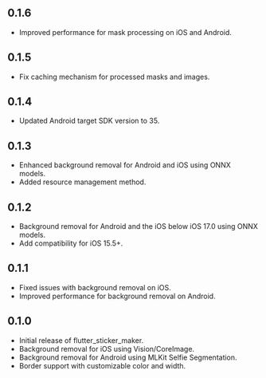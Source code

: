 ## 0.1.6
* Improved performance for mask processing on iOS and Android.

## 0.1.5
* Fix caching mechanism for processed masks and images.

## 0.1.4
* Updated Android target SDK version to 35.
  
## 0.1.3
* Enhanced background removal for Android and iOS using ONNX models.
* Added resource management method.
  
## 0.1.2
* Background removal for Android and the iOS below iOS 17.0 using ONNX models.
* Add compatibility for iOS 15.5+.

## 0.1.1
* Fixed issues with background removal on iOS.
* Improved performance for background removal on Android.

## 0.1.0

* Initial release of flutter_sticker_maker.
* Background removal for iOS using Vision/CoreImage.
* Background removal for Android using MLKit Selfie Segmentation.
* Border support with customizable color and width.